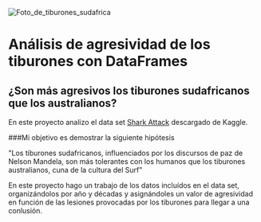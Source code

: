 ![Foto_de_tiburones_sudafrica](https://raw.githubusercontent.com/agalvezcorell/pandas-shark-project/master/input/sudafrica-safari-tiburones-1-lg.jpg)

# Análisis de agresividad de los tiburones con DataFrames

## ¿Son más agresivos los tiburones sudafricanos que los australianos?

En este proyecto analizo el data set [Shark Attack](https://www.kaggle.com/teajay/global-shark-attacks/version/1) descargado de Kaggle.

###Mi objetivo es demostrar la siguiente hipótesis

"Los tiburones sudafricanos, influenciados por los discursos de paz de Nelson Mandela, son más tolerantes con los humanos que los tiburones australianos, cuna de la cultura del Surf"

En este proyecto hago un trabajo de los datos incluídos en el data set, organizándolos por año y décadas y asignándoles un valor de agresividad en función de las lesiones provocadas por los tiburones para llegar a una conlusión.



